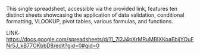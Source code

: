 This single spreadsheet, accessible via the provided link, features ten distinct sheets showcasing the application of data validation, conditional formatting, VLOOKUP, pivot tables, various formulas, and functions.

LINK-https://docs.google.com/spreadsheets/d/11_7I2J4pXrMRuMBIXKoaEbijYOuFNr5J_kB77OKbbD8/edit?gid=0#gid=0
